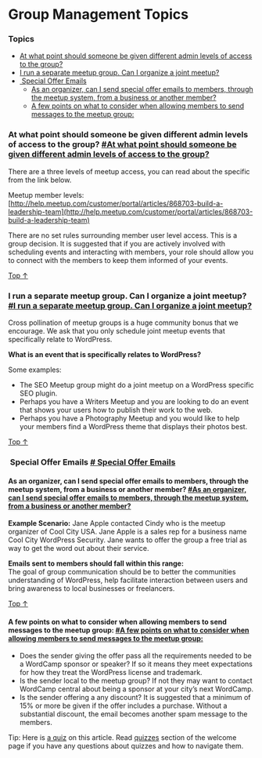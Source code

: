 Group Management Topics
=======================

### Topics

*   [At what point should someone be given different admin levels of access to the group?](#at-what-point-should-someone-be-given-different-admin-levels-of-access-to-the-group)
*   [I run a separate meetup group. Can I organize a joint meetup?](#i-run-a-separate-meetup-group-can-i-organize-a-joint-meetup)
*   [ Special Offer Emails](#%c2%a0special-offer-emails)
    *   [As an organizer, can I send special offer emails to members, through the meetup system, from a business or another member?](#as-an-organizer-can-i-send-special-offer-emails-to-members-through-the-meetup-system-from-a-business-or-another-member)
    *   [A few points on what to consider when allowing members to send messages to the meetup group:](#a-few-points-on-what-to-consider-when-allowing-members-to-send-messages-to-the-meetup-group)

### At what point should someone be given different admin levels of access to the group? [#At what point should someone be given different admin levels of access to the group?](#at-what-point-should-someone-be-given-different-admin-levels-of-access-to-the-group)

There are a three levels of meetup access, you can read about the specific from the link below.

Meetup member levels:  
[http://help.meetup.com/customer/portal/articles/868703-build-a-leadership-team](http://help.meetup.com/customer/portal/articles/868703-build-a-leadership-team)

There are no set rules surrounding member user level access. This is a group decision. It is suggested that if you are actively involved with scheduling events and interacting with members, your role should allow you to connect with the members to keep them informed of your events.

[Top ↑](#top)

### I run a separate meetup group. Can I organize a joint meetup? [#I run a separate meetup group. Can I organize a joint meetup?](#i-run-a-separate-meetup-group-can-i-organize-a-joint-meetup)

Cross pollination of meetup groups is a huge community bonus that we encourage. We ask that you only schedule joint meetup events that specifically relate to WordPress.

**What is an event that is specifically relates to WordPress?**

Some examples:

*   The SEO Meetup group might do a joint meetup on a WordPress specific SEO plugin.
*   Perhaps you have a Writers Meetup and you are looking to do an event that shows your users how to publish their work to the web.
*   Perhaps you have a Photography Meetup and you would like to help your members find a WordPress theme that displays their photos best.

[Top ↑](#top)

###  Special Offer Emails [# Special Offer Emails](#%c2%a0special-offer-emails)

#### As an organizer, can I send special offer emails to members, through the meetup system, from a business or another member? [#As an organizer, can I send special offer emails to members, through the meetup system, from a business or another member?](#as-an-organizer-can-i-send-special-offer-emails-to-members-through-the-meetup-system-from-a-business-or-another-member)

**Example Scenario:** Jane Apple contacted Cindy who is the meetup organizer of Cool City USA. Jane Apple is a sales rep for a business name Cool City WordPress Security. Jane wants to offer the group a free trial as way to get the word out about their service.

**Emails sent to members should fall within this range:**  
The goal of group communication should be to better the communities understanding of WordPress, help facilitate interaction between users and bring awareness to local businesses or freelancers.

[Top ↑](#top)

#### A few points on what to consider when allowing members to send messages to the meetup group: [#A few points on what to consider when allowing members to send messages to the meetup group:](#a-few-points-on-what-to-consider-when-allowing-members-to-send-messages-to-the-meetup-group)

*   Does the sender giving the offer pass all the requirements needed to be a WordCamp sponsor or speaker? If so it means they meet expectations for how they treat the WordPress license and trademark.
*   Is the sender local to the meetup group? If not they may want to contact WordCamp central about being a sponsor at your city’s next WordCamp.
*   Is the sender offering a any discount? It is suggested that a minimum of 15% or more be given if the offer includes a purchase. Without a substantial discount, the email becomes another spam message to the members.

Tip: Here is [a quiz](https://community-self-training.mystagingwebsite.com/quiz/group-management-topics/) on this article. Read [quizzes](https://make.wordpress.org/community/handbook/meetup-organizer/welcome/#quizzes) section of the welcome page if you have any questions about quizzes and how to navigate them.

